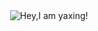 <div align="center">
   <picture>
      &nbsp;&nbsp;&nbsp;&nbsp;&nbsp;&nbsp;&nbsp;&nbsp;&nbsp;&nbsp;&nbsp;&nbsp;
      &nbsp;&nbsp;&nbsp;&nbsp;&nbsp;&nbsp;&nbsp;&nbsp;&nbsp;&nbsp;&nbsp;&nbsp;
     <source media="(prefers-color-scheme: dark)" srcset="https://readme-typing-svg.demolab.com?font=Fira+Code&weight=400&size=22&pause=1000&color=FFFFFF&vCenter=true&random=false&width=435&height=31&lines=Hey%2CI+am+yaxingson!%F0%9F%91%8B">
     <source media="(prefers-color-scheme: light)" srcset="https://readme-typing-svg.demolab.com?font=Fira+Code&weight=400&size=22&pause=1000&color=666666&vCenter=true&random=false&width=435&height=31&lines=Hey%2CI+am+yaxingson!%F0%9F%91%8B">
     <img alt="Hey,I am yaxing!" src="">
   </picture>
   <br /><br /><br />
   <div>
      <img src="https://img.shields.io/badge/-blog-%23f6f8fa?style=flat&logo=about.me&labelColor=gray" alt="" />
       &nbsp;&nbsp;&nbsp;&nbsp;&nbsp;&nbsp;&nbsp;
      <img src="https://img.shields.io/badge/-juejin-%23f6f8fa?style=flat&logo=juejin&labelColor=%231e80ff&logoColor=white" alt="" />
      &nbsp;&nbsp;&nbsp;&nbsp;&nbsp;&nbsp;&nbsp;
      <img src="https://img.shields.io/badge/-youtube-%23f6f8fa?style=flat&logo=youtube&labelColor=%23ff0033&logoColor=white" alt="" />
      &nbsp;&nbsp;&nbsp;&nbsp;&nbsp;&nbsp;&nbsp;
      <img src="https://img.shields.io/badge/-bilibili-%23f6f8fa?style=flat&logo=bilibili&labelColor=%2300a1d6&logoColor=white" alt="" />
      &nbsp;&nbsp;&nbsp;&nbsp;&nbsp;&nbsp;&nbsp;
      <img src="https://img.shields.io/badge/-tiktok-%23f6f8fa?style=flat&logo=tiktok&labelColor=%23090909&logoColor=white" alt="" />
      &nbsp;&nbsp;&nbsp;&nbsp;&nbsp;&nbsp;&nbsp;
      <img src="https://img.shields.io/badge/-bluesky-%23f6f8fa?style=flat&logo=bluesky&labelColor=rgb(0%2C%20133%2C%20255)&logoColor=white" alt="" />
      &nbsp;&nbsp;&nbsp;&nbsp;&nbsp;&nbsp;&nbsp;
      <img src="https://img.shields.io/badge/-instagram-%23f6f8fa?style=flat&logo=instagram&labelColor=%23fc1b65" alt="" />
   </div>
</div>
